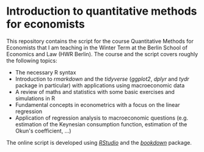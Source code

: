 # Introduction to quantitative methods for economists

This repository contains the script for the course Quantitative Methods for Economists that I am teaching in the Winter Term at the Berlin School of Economics and Law (HWR Berlin). The course and the script covers roughly the following topics:

- The necessary R syntax
- Introduction to *rmarkdown* and the *tidyverse* (*ggplot2*, *dplyr* and *tydr* package in particular) with applications using macroeconomic data
- A review of maths and statistics with some basic exercises and simulations in R
- Fundamental concepts in econometrics with a focus on the linear regression
- Application of regression analysis to macroeconomic questions (e.g. estimation of the Keynesian consumption function, estimation of the Okun's coefficient, ...)

The online script is developed using [*RStudio*](https://www.rstudio.com/) and the [*bookdown*](https://bookdown.org/) package.
